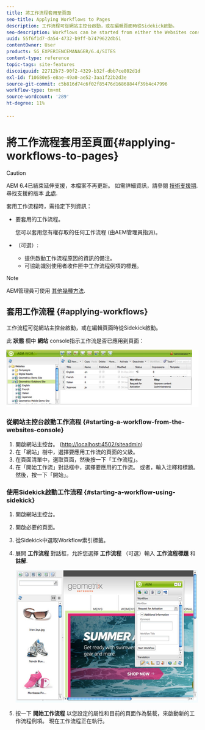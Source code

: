 ```yaml
---
title: 將工作流程套用至頁面
seo-title: Applying Workflows to Pages
description: 工作流程可從網站主控台啟動，或在編輯頁面時從Sidekick啟動。
seo-description: Workflows can be started from either the Websites console or, when editing a page, from Sidekick.
uuid: 55f6f1d7-da54-4732-b9ff-b7479622db51
contentOwner: User
products: SG_EXPERIENCEMANAGER/6.4/SITES
content-type: reference
topic-tags: site-features
discoiquuid: 22712b73-90f2-4329-b32f-dbb7ce802d1d
exl-id: f10680e5-e8ae-49a0-ae52-3aa1f22b2d3e
source-git-commit: c5b816d74c6f02f85476d16868844f39b4c47996
workflow-type: tm+mt
source-wordcount: '289'
ht-degree: 11%

---
```


# 將工作流程套用至頁面{#applying-workflows-to-pages}

>[!CAUTION]
>
>AEM 6.4已結束延伸支援，本檔案不再更新。 如需詳細資訊，請參閱 [技術支援期](https://helpx.adobe.com//tw/support/programs/eol-matrix.html). 尋找支援的版本 [此處](https://experienceleague.adobe.com/docs/).

套用工作流程時，需指定下列資訊：

* 要套用的工作流程。

   您可以套用您有權存取的任何工作流程 (由AEM管理員指派)。
* （可選）:

   * 提供啟動工作流程原因的資訊的備注。
   * 可協助識別使用者收件匣中工作流程例項的標題。

>[!NOTE]
>
>AEM管理員可使用 [其他幾種方法](/help/sites-administering/workflows-starting.md).

## 套用工作流程 {#applying-workflows}

工作流程可從網站主控台啟動，或在編輯頁面時從Sidekick啟動。

此 **狀態** 欄中 **網站** console指示工作流是否已應用到頁面：

![工作流程狀態](assets/workflowstatus.png)

### 從網站主控台啟動工作流程 {#starting-a-workflow-from-the-websites-console}

1. 開啟網站主控台。 ([http://localhost:4502/siteadmin](http://localhost:4502/siteadmin))
1. 在「網站」樹中，選擇要應用工作流的頁面的父級。
1. 在頁面清單中，選取頁面，然後按一下「工作流程」。
1. 在「開始工作流」對話框中，選擇要應用的工作流。 或者，輸入注釋和標題。 然後，按一下「開始」。

### 使用Sidekick啟動工作流程 {#starting-a-workflow-using-sidekick}

1. 開啟網站主控台。
1. 開啟必要的頁面。
1. 從Sidekick中選取Workflow索引標籤。
1. 展開 **工作流程** 對話框，允許您選擇 **工作流程** （可選）輸入 **工作流程標題** 和 **註解**.

   ![workflowstartsidekick](assets/workflowstartsidekick.png)

1. 按一下 **開始工作流程** 以您設定的屬性和目前的頁面作為裝載，來啟動新的工作流程例項。 現在工作流程正在執行。
